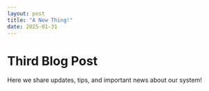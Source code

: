 ```yaml
---
layout: post
title: "A New Thing!"
date: 2025-01-31
---
```

# Third Blog Post

Here we share updates, tips, and important news about our system!
